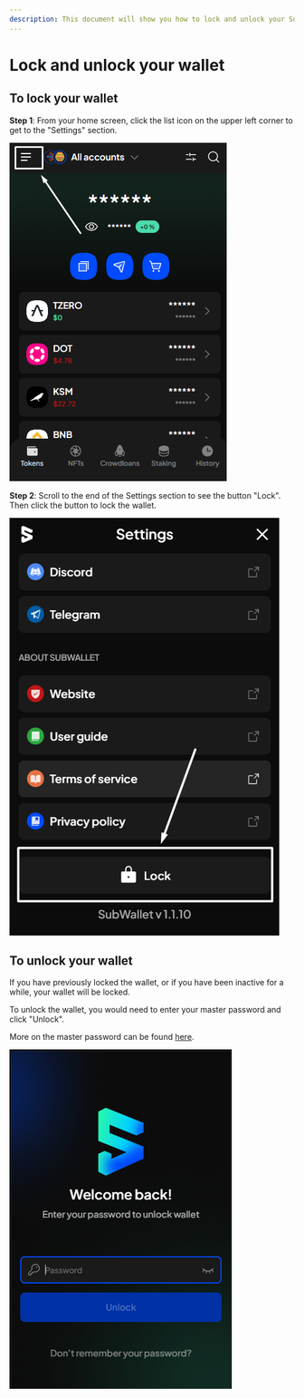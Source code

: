 ```yaml
---
description: This document will show you how to lock and unlock your SubWallet.
---
```


# Lock and unlock your wallet

## To lock your wallet

**Step 1**: From your home screen, click the list icon on the upper left corner to get to the "Settings" section.

![](<../../../.gitbook/assets/image (677).png>)



**Step 2**: Scroll to the end of the Settings section to see the button "Lock". Then click the button to lock the wallet.

![](<../../../.gitbook/assets/image (664).png>)



## To unlock your wallet

If you have previously locked the wallet, or if you have been inactive for a while, your wallet will be locked.&#x20;

To unlock the wallet, you would need to enter your master password and click "Unlock".&#x20;

More on the master password can be found [here](../create-a-master-password/).

![](<../../../.gitbook/assets/image (597).png>)
